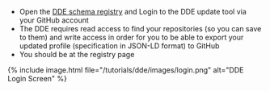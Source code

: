 * Open the [DDE schema registry](https://discovery.biothings.io/registry) and Login to the DDE update tool via your GitHub account
* The DDE requires read access to find your repositories (so you can save to them) and write access in order for you to be able to export your updated profile (specification in JSON-LD format) to GitHub
* You should be at the registry page

{% include image.html file="/tutorials/dde/images/login.png" alt="DDE Login Screen" %}


